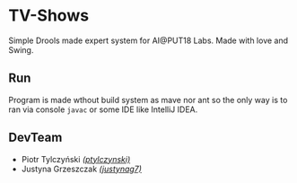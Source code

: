# TV-Shows
Simple Drools made expert system for AI@PUT18 Labs. Made with love and Swing.

## Run
Program is made wthout build system as mave nor ant so the only way is to ran via console `javac` or some IDE like IntelliJ IDEA.

## DevTeam
- Piotr Tylczyński [*(ptylczynski)*](https://github.com/ptylczynski/)
- Justyna Grzeszczak [*(justynag7)*](https://github.com/justynag7/)
